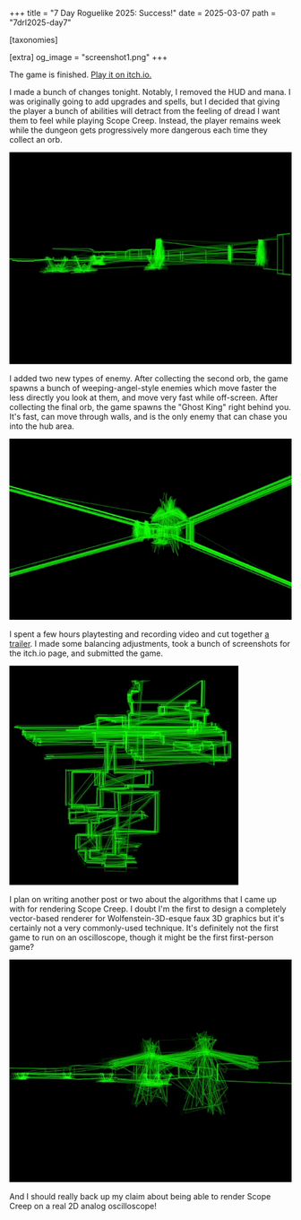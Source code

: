 +++
title = "7 Day Roguelike 2025: Success!"
date = 2025-03-07
path = "7drl2025-day7"

[taxonomies]

[extra]
og_image = "screenshot1.png"
+++

The game is finished. [Play it on itch.io.](https://gridbugs.itch.io/scope-creep)

I made a bunch of changes tonight. Notably, I removed the HUD and mana. I was
originally going to add upgrades and spells, but I decided that giving the
player a bunch of abilities will detract from the feeling of dread I want them
to feel while playing Scope Creep. Instead, the player remains week while the
dungeon gets progressively more dangerous each time they collect an orb.

![3d rendered scene with several enemies](screenshot1.png)

I added two new types of enemy. After collecting the second orb, the game
spawns a bunch of weeping-angel-style enemies which move faster the less
directly you look at them, and move very fast while off-screen. After
collecting the final orb, the game spawns the "Ghost King" right behind you.
It's fast, can move through walls, and is the only enemy that can chase you
into the hub area.

![scene with large enemy down a hallway](screenshot3.png)

I spent a few hours playtesting and recording video and cut together [a trailer](https://www.youtube.com/watch?v=Uc4z52vJHkA).
I made some balancing adjustments, took a bunch of screenshots for the itch.io page, and submitted the game.

![in-game map](screenshot2.png)

I plan on writing another post or two about the algorithms that I came up with
for rendering Scope Creep. I doubt I'm the first to design a completely
vector-based renderer for Wolfenstein-3D-esque faux 3D graphics but it's
certainly not a very commonly-used technique. It's definitely not the first
game to run on an oscilloscope, though it might be the first first-person game?

![two humanoid enemies in the foreground with smaller slug-like enemies in the background](screenshot4.png)

And I should really back up my claim about being able to render Scope Creep on
a real 2D analog oscilloscope!
